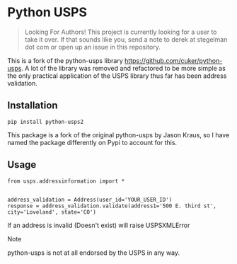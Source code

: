 Python USPS
===========

> Looking For Authors!  This project is currently looking for a user to take it over.  If that sounds like you, send a note to derek at stegelman dot com or open up an issue in this repository.

This is a fork of the python-usps library https://github.com/cuker/python-usps.  A lot of the library
was removed and refactored to be more simple as the only practical application of the USPS library thus
far has been address validation.


Installation
------------

    pip install python-usps2

This package is a fork of the original python-usps by Jason Kraus, so I have named the package differently
on Pypi to account for this.

Usage
-----

    from usps.addressinformation import *


    address_validation = Address(user_id='YOUR_USER_ID')
    response = address_validation.validate(address1='500 E. third st', city='Loveland', state='CO')

If an address is invalid (Doesn't exist) will raise USPSXMLError


Note

python-usps is not at all endorsed by the USPS in any way.
